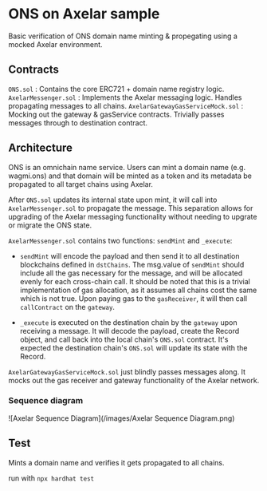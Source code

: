 # ONS on Axelar sample

Basic verification of ONS domain name minting & propegating using a mocked Axelar environment.

## Contracts
`ONS.sol` : Contains the core ERC721 + domain name registry logic.
`AxelarMessenger.sol` : Implements the Axelar messaging logic. Handles propagating messages to all chains.
`AxelarGatewayGasServiceMock.sol` : Mocking out the gateway & gasService contracts. Trivially passes messages through to destination contract.

## Architecture
ONS is an omnichain name service. Users can mint a domain name (e.g. wagmi.ons) and that domain will be minted as a token and its metadata be propagated to all target chains using Axelar.

After `ONS.sol` updates its internal state upon mint, it will call into `AxelarMessenger.sol` to propagate the message. This separation allows for upgrading of the Axelar messaging functionality without needing to upgrate or migrate the ONS state.

`AxelarMessenger.sol` contains two functions: `sendMint` and `_execute`:
- `sendMint` will encode the payload and then send it to all destination blockchains defined in `dstChains`. The msg.value of `sendMint` should include all the gas necessary for the message, and will be allocated evenly for each cross-chain call. It should be noted that this is a trivial implementation of gas allocation, as it assumes all chains cost the same which is not true. Upon paying gas to the `gasReceiver`, it will then call `callContract` on the `gateway`.

- `_execute` is executed on the destination chain by the `gateway` upon receiving a message. It will decode the payload, create the Record object, and call back into the local chain's `ONS.sol` contract. It's expected the destination chain's `ONS.sol` will update its state with the Record.

`AxelarGatewayGasServiceMock.sol` just blindly passes messages along. It mocks out the gas receiver and gateway functionality of the Axelar network.

### Sequence diagram
![Axelar Sequence Diagram](/images/Axelar Sequence Diagram.png)

## Test
Mints a domain name and verifies it gets propagated to all chains.

run with `npx hardhat test`